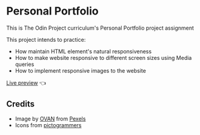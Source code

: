 # Personal Portfolio

This is The Odin Project curriculum's Personal Portfolio project assignment

This project intends to practice:

- How maintain HTML element's natural responsiveness
- How to make website responsive to different screen sizes using Media queries
- How to implement responsive images to the website

[Live preview](https://vmadhuranga.github.io/personal-portfolio/) :point_left:

## Credits

- Image by [OVAN](https://www.pexels.com/photo/person-sitting-facing-laptop-computer-with-sketch-pad-57690/) from [Pexels](https://www.pexels.com/)
- Icons from [pictogrammers](https://pictogrammers.com/)